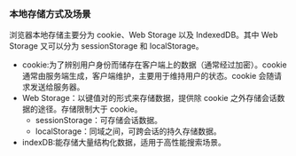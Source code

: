 ### 本地存储方式及场景
浏览器本地存储主要分为 cookie、Web Storage 以及 IndexedDB。其中 Web Storage 又可以分为 sessionStorage 和 localStorage。
- cookie:为了辨别用户身份而储存在客户端上的数据（通常经过加密）。cookie 通常由服务端生成，客户端维护，主要用于维持用户的状态。cookie 会随请求发送给服务器。
- Web Storage：以键值对的形式来存储数据，提供除 cookie 之外存储会话数据的途径。存储限制大于 cookie。
    - sessionStorage：可存储会话数据。
    - localStorage：同域之间，可跨会话的持久存储数据。
- indexDB:能存储大量结构化数据，适用于高性能搜索场景。